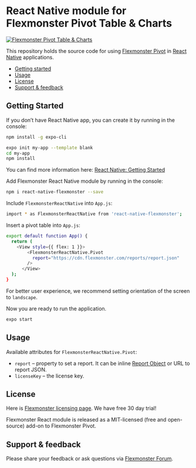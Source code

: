 # React Native module for Flexmonster Pivot Table & Charts 
[![Flexmonster Pivot Table & Charts](https://s3.amazonaws.com/flexmonster/github/fm-github-cover.png)](https://flexmonster.com)


This repository holds the source code for using [Flexmonster Pivot](https://www.flexmonster.com/) in [React Native](https://facebook.github.io/react-native/) applications. 

* [Getting started](#getting-started)
* [Usage](#usage)
* [License](#license)
* [Support & feedback](#support-feedback)

## <a name="getting-started"></a>Getting Started ##

If you don’t have React Native app, you can create it by running in the console:

```bash
npm install -g expo-cli

expo init my-app --template blank
cd my-app
npm install
```
You can find more information here: [React Native: Getting Started](https://facebook.github.io/react-native/docs/getting-started)

Add Flexmonster React Native module by running in the console:

```bash
npm i react-native-flexmonster --save
```

Include `FlexmonsterReactNative` into `App.js`:

```bash
import * as FlexmonsterReactNative from 'react-native-flexmonster';
```

Insert a pivot table into `App.js`:

```bash
export default function App() {
  return (
    <View style={{ flex: 1 }}>
        <FlexmonsterReactNative.Pivot
          report="https://cdn.flexmonster.com/reports/report.json"
        />
      </View>
  );
}
```
For better user experience, we recommend setting orientation of the screen to `landscape`.

Now you are ready to run the application.
```bash
expo start
```

## <a name="usage"></a>Usage ##

Available attributes for `FlexmonsterReactNative.Pivot`:

* `report` – property to set a report. It can be inline [Report Object](https://www.flexmonster.com/api/report-object/) or URL to report JSON.
* `licenseKey` – the license key.

## <a name="license"></a>License ##

Here is [Flexmonster licensing page](https://www.flexmonster.com/pivot-table-editions-and-pricing/). We have free 30 day trial! 

Flexmonster React module is released as a MIT-licensed (free and open-source) add-on to Flexmonster Pivot.

## <a name="support-feedback"></a>Support & feedback ##

Please share your feedback or ask questions via [Flexmonster Forum](https://www.flexmonster.com/forum/).
